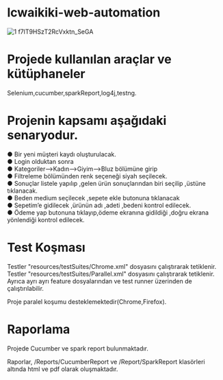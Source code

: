 # lcwaikiki-web-automation

![1 f7lT9HSzT2RcVxktn_SeGA](https://user-images.githubusercontent.com/49526501/174499258-8ff63b1a-570a-4f3f-9af5-7e6896e65304.png)

# Projede kullanılan araçlar ve kütüphaneler

Selenium,cucumber,sparkReport,log4j,testng.

# Projenin kapsamı aşağıdaki senaryodur.  

● Bir yeni müşteri kaydı oluşturulacak.  
● Login olduktan sonra  
● Kategoriler-->Kadın-->Giyim-->Bluz bölümüne girip  
● Filtreleme bölümünden renk seçeneği siyah seçilecek.  
● Sonuçlar listele yapılıp ,gelen ürün sonuçlarından biri seçilip ,üstüne tıklanacak.  
● Beden medium seçilecek ,sepete ekle butonuna tıklanacak  
● Sepetim’e gidilecek ,ürünün adı ,adeti ,bedeni kontrol edilecek.  
● Ödeme yap butonuna tıklayıp,ödeme ekranına gidildiği ,doğru ekrana yönlendiği
kontrol edilecek.

# Test Koşması

Testler "resources/testSuites/Chrome.xml" dosyasını çalıştırarak tetiklenir.  
Testler "resources/testSuites/Parallel.xml" dosyasını çalıştırarak tetiklenir.  
Ayrıca ayrı ayrı feature dosyalarından ve test runner üzerinden de çalıştırılabilir.  


Proje paralel koşumu desteklemektedir(Chrome,Firefox).

# Raporlama

Projede Cucumber ve spark report bulunmaktadır.

Raporlar, /Reports/CucumberReport ve /Report/SparkReport klasörleri altında html ve pdf olarak oluşmaktadır.


